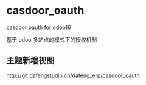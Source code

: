 # casdoor_oauth

casdoor oauth for odoo16

基于 odoo 多站点的模式下的授权机制




## 主题新增视图




http://git.dafengstudio.cn/dafeng_erp/casdoor_oauth